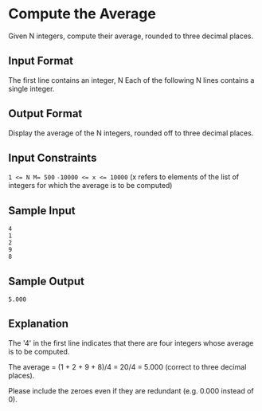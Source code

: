 # Compute the Average
Given N integers, compute their average, rounded to three decimal places.

## Input Format
The first line contains an integer, N
Each of the following N lines contains a single integer.

## Output Format
Display the average of the N integers, rounded off to three decimal places.

## Input Constraints
`1 <= N M= 500`
`-10000 <= x <= 10000` (x refers to elements of the list of integers for which the average is to be computed)

## Sample Input

```
4
1
2
9
8
```
## Sample Output

```
5.000
```

## Explanation
The '4' in the first line indicates that there are four integers whose average is to be computed.

The average = (1 + 2 + 9 + 8)/4 = 20/4 = 5.000 (correct to three decimal places).

Please include the zeroes even if they are redundant (e.g. 0.000 instead of 0).
